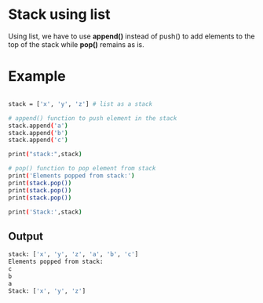 # Stack using list

Using list, we have to use **append()** instead of push() to add elements to the top of the stack while **pop()** remains as is.

# Example

```bash

stack = ['x', 'y', 'z'] # list as a stack

# append() function to push element in the stack
stack.append('a')
stack.append('b')
stack.append('c')

print("stack:",stack)

# pop() function to pop element from stack
print('Elements popped from stack:')
print(stack.pop())
print(stack.pop())
print(stack.pop())

print('Stack:',stack)
```

## Output

```bash
stack: ['x', 'y', 'z', 'a', 'b', 'c']
Elements popped from stack:
c
b
a
Stack: ['x', 'y', 'z']
```

